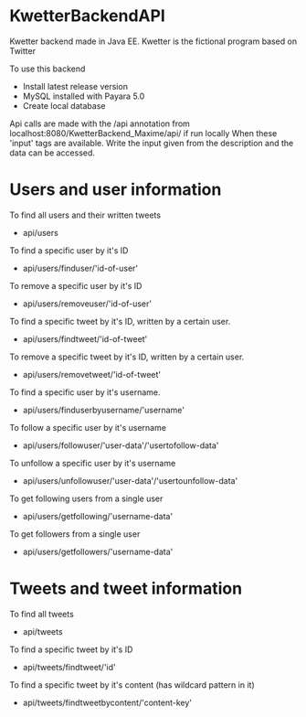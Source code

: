 # KwetterBackendAPI
Kwetter backend made in Java EE. Kwetter is the fictional program based on Twitter

To use this backend
- Install latest release version
- MySQL installed with Payara 5.0
- Create local database

Api calls are made with the /api annotation from localhost:8080/KwetterBackend_Maxime/api/ if run locally
When these 'input' tags are available. Write the input given from the description and the data can be accessed.

# Users and user information
To find all users and their written tweets
- api/users

To find a specific user by it's ID
- api/users/finduser/'id-of-user'

To remove a specific user by it's ID
- api/users/removeuser/'id-of-user'

To find a specific tweet by it's ID, written by a certain user.
- api/users/findtweet/'id-of-tweet'

To remove a specific tweet by it's ID, written by a certain user.
- api/users/removetweet/'id-of-tweet'

To find a specific user by it's username.
- api/users/finduserbyusername/'username'
  
To follow a specific user by it's username
- api/users/followuser/'user-data'/'usertofollow-data'

To unfollow a specific user by it's username
- api/users/unfollowuser/'user-data'/'usertounfollow-data'

To get following users from a single user
- api/users/getfollowing/'username-data'

To get followers from a single user
- api/users/getfollowers/'username-data'

# Tweets and tweet information
To find all tweets
- api/tweets

To find a specific tweet by it's ID
- api/tweets/findtweet/'id'
  
To find a specific tweet by it's content (has wildcard pattern in it)
- api/tweets/findtweetbycontent/'content-key'

